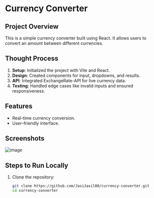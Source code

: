 # Currency Converter

## Project Overview
This is a simple currency converter built using React. It allows users to convert an amount between different currencies.

## Thought Process
1. **Setup**: Initialized the project with Vite and React.
2. **Design**: Created components for input, dropdowns, and results.
3. **API**: Integrated ExchangeRate-API for live currency data.
4. **Testing**: Handled edge cases like invalid inputs and ensured responsiveness.

## Features
- Real-time currency conversion.
- User-friendly interface.

## Screenshots
![image](https://github.com/user-attachments/assets/2b20925f-11b2-445a-ae50-e1f2ad28bb8a)


## Steps to Run Locally
1. Clone the repository:
   ```bash
   git clone https://github.com/JasiJasil00/currency-converter.git
   cd currency-converter
